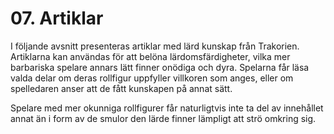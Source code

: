 <title>Ariklar - Trakorien</title>

# 07. Artiklar

I följande avsnitt presenteras artiklar med lärd kunskap från Trakorien. Artiklarna kan användas för att belöna lärdomsfärdigheter, vilka mer barbariska spelare annars lätt finner onödiga och dyra. Spelarna får läsa valda delar om deras rollfigur uppfyller villkoren som anges, eller om spelledaren anser att de fått kunskapen på annat sätt.

Spelare med mer okunniga rollfigurer får naturligtvis inte ta del av innehållet annat än i form av de smulor den lärde finner lämpligt att strö omkring sig.
